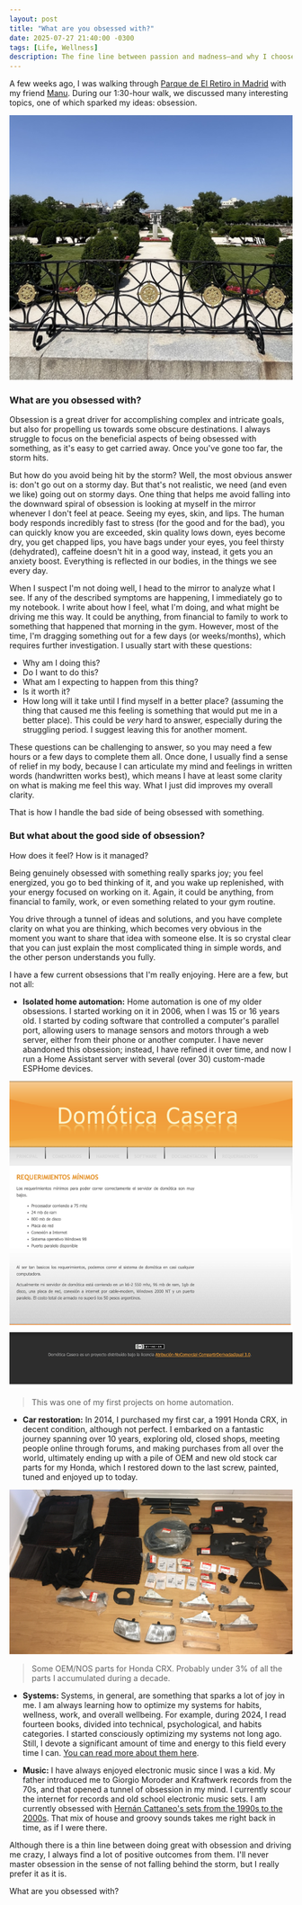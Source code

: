 ```yaml
---
layout: post
title: "What are you obsessed with?"
date: 2025-07-27 21:40:00 -0300
tags: [Life, Wellness]
description: The fine line between passion and madness—and why I choose to walk it
---
```


A few weeks ago, I was walking through [Parque de El Retiro in Madrid](https://en.wikipedia.org/wiki/Parque_del_Buen_Retiro,_Madrid) with my friend [Manu](https://manu.show/). During our 1:30-hour walk, we discussed many interesting topics, one of which sparked my ideas: obsession.

![Parque de El Retiro](../assets/images/obsession/parque.jpg)

### What are you obsessed with?

Obsession is a great driver for accomplishing complex and intricate goals, but also for propelling us towards some obscure destinations. I always struggle to focus on the beneficial aspects of being obsessed with something, as it's easy to get carried away. Once you've gone too far, the storm hits.

But how do you avoid being hit by the storm? Well, the most obvious answer is: don't go out on a stormy day. But that's not realistic, we need (and even we like) going out on stormy days. One thing that helps me avoid falling into the downward spiral of obsession is looking at myself in the mirror whenever I don't feel at peace. Seeing my eyes, skin, and lips. The human body responds incredibly fast to stress (for the good and for the bad), you can quickly know you are exceeded, skin quality lows down, eyes become dry, you get chapped lips, you have bags under your eyes, you feel thirsty (dehydrated), caffeine doesn't hit in a good way, instead, it gets you an anxiety boost. Everything is reflected in our bodies, in the things we see every day.

When I suspect I'm not doing well, I head to the mirror to analyze what I see. If any of the described symptoms are happening, I immediately go to my notebook. I write about how I feel, what I'm doing, and what might be driving me this way. It could be anything, from financial to family to work to something that happened that morning in the gym. However, most of the time, I'm dragging something out for a few days (or weeks/months), which requires further investigation. I usually start with these questions:

- Why am I doing this?
- Do I want to do this?
- What am I expecting to happen from this thing?
- Is it worth it?
- How long will it take until I find myself in a better place? (assuming the thing that caused me this feeling is something that would put me in a better place). This could be *very* hard to answer, especially during the struggling period. I suggest leaving this for another moment.

These questions can be challenging to answer, so you may need a few hours or a few days to complete them all. Once done, I usually find a sense of relief in my body, because I can articulate my mind and feelings in written words (handwritten works best), which means I have at least some clarity on what is making me feel this way. What I just did improves my overall clarity.

That is how I handle the bad side of being obsessed with something.

### But what about the good side of obsession? 

How does it feel? How is it managed?

Being genuinely obsessed with something really sparks joy; you feel energized, you go to bed thinking of it, and you wake up replenished, with your energy focused on working on it. Again, it could be anything, from financial to family, work, or even something related to your gym routine.

You drive through a tunnel of ideas and solutions, and you have complete clarity on what you are thinking, which becomes very obvious in the moment you want to share that idea with someone else. It is so crystal clear that you can just explain the most complicated thing in simple words, and the other person understands you fully.

I have a few current obsessions that I'm really enjoying. Here are a few, but not all:

- **Isolated home automation:** Home automation is one of my older obsessions. I started working on it in 2006, when I was 15 or 16 years old. I started by coding software that controlled a computer's parallel port, allowing users to manage sensors and motors through a web server, either from their phone or another computer. I have never abandoned this obsession; instead, I have refined it over time, and now I run a Home Assistant server with several (over 30) custom-made ESPHome devices.

![This was one of my first projects on home automation.](../assets/images/obsession/domoticacasera.png)

> This was one of my first projects on home automation.
    

- **Car restoration:** In 2014, I purchased my first car, a 1991 Honda CRX, in decent condition, although not perfect. I embarked on a fantastic journey spanning over 10 years, exploring old, closed shops, meeting people online through forums, and making purchases from all over the world, ultimately ending up with a pile of OEM and new old stock car parts for my Honda, which I restored down to the last screw, painted, tuned and enjoyed up to today.

![Some OEM/NOS parts for Honda CRX. Probably under 3% of all the parts I accumulated during a decade.](../assets/images/obsession/crx-parts.jpg)

> Some OEM/NOS parts for Honda CRX. Probably under 3% of all the parts I accumulated during a decade.

- **Systems:** Systems, in general, are something that sparks a lot of joy in me. I am always learning how to optimize my systems for habits, wellness, work, and overall wellbeing. For example, during 2024, I read fourteen books, divided into technical, psychological, and habits categories. I started consciously optimizing my systems not long ago. Still, I devote a significant amount of time and energy to this field every time I can. [You can read more about them here](https://blog.nico.ninja/my-system/).

- **Music:** I have always enjoyed electronic music since I was a kid. My father introduced me to Giorgio Moroder and Kraftwerk records from the 70s, and that opened a tunnel of obsession in my mind. I currently scour the internet for records and old school electronic music sets. I am currently obsessed with [Hernán Cattaneo's sets from the 1990s to the 2000s](https://soundcloud.com/search/sets?q=rave_on%20cattaneo). That mix of house and groovy sounds takes me right back in time, as if I were there.

Although there is a thin line between doing great with obsession and driving me crazy, I always find a lot of positive outcomes from them. I'll never master obsession in the sense of not falling behind the storm, but I really prefer it as it is.

What are you obsessed with?